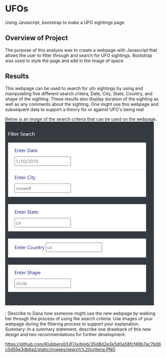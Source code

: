 # UFOs
Using Javascript, bootstrap to make a UFO sightings page

## Overview of Project 
The purpose of this analysis was to create a webpage with Javascript that allows the user to filter through and search for UFO sightings. Bootstrap was used to style the page and add in the image of space

## Results

This webpage can be used to search for ufo sightings by using and manipulating five different search critera, Date, City, State, Country, and shape of the sighting. These results also display duration of the sighting as well as any comments about the sighting. One might use this webpage and subsequent data to support a theory for or against UFO's being real

Below is an image of the search criteria that can be used on the webpage. 
![pic1](https://github.com/Klubbers0/UFOs/blob/35d8d2e3e5d0a58fcf49b7ac7b06c0d55e3db6a2/static/images/search%20criteria.PNG)

: Describe to Dana how someone might use the new webpage by walking her through the process of using the search criteria. Use images of your webpage during the filtering process to support your explanation.
Summary: In a summary statement, describe one drawback of this new design and two recommendations for further development.


https://github.com/Klubbers0/UFOs/blob/35d8d2e3e5d0a58fcf49b7ac7b06c0d55e3db6a2/static/images/search%20criteria.PNG
